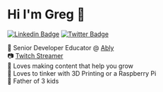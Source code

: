 # Hi I'm Greg 👋

[![Linkedin Badge](https://img.shields.io/badge/-linkedin-blue?style=flat&logo=Linkedin&logoColor=white&link=https://www.linkedin.com/in/greg-holmes-php/)](https://www.linkedin.com/in/greg-holmes-php/)
[![Twitter Badge](https://img.shields.io/badge/-twitter-1ca0f1?style=flat&labelColor=1ca0f1&logo=twitter&logoColor=white&link=https://twitter.com/greg__holmes)](https://twitter.com/greg__holmes)

🔭 Senior Developer Educator @ [Ably](https://ably.com/)<br/>
📷 [Twitch Streamer](https://www.twitch.com/greg_holmes)<br/>
💟 Loves making content that help you grow<br/>
🌱 Loves to tinker with 3D Printing or a Raspberry Pi<br/>
🧒 Father of 3 kids
